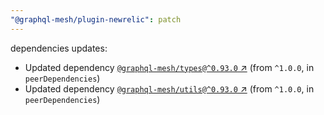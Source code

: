 ```yaml
---
"@graphql-mesh/plugin-newrelic": patch
---
```

dependencies updates:
  - Updated dependency [`@graphql-mesh/types@^0.93.0` ↗︎](https://www.npmjs.com/package/@graphql-mesh/types/v/0.93.0) (from `^1.0.0`, in `peerDependencies`)
  - Updated dependency [`@graphql-mesh/utils@^0.93.0` ↗︎](https://www.npmjs.com/package/@graphql-mesh/utils/v/0.93.0) (from `^1.0.0`, in `peerDependencies`)
